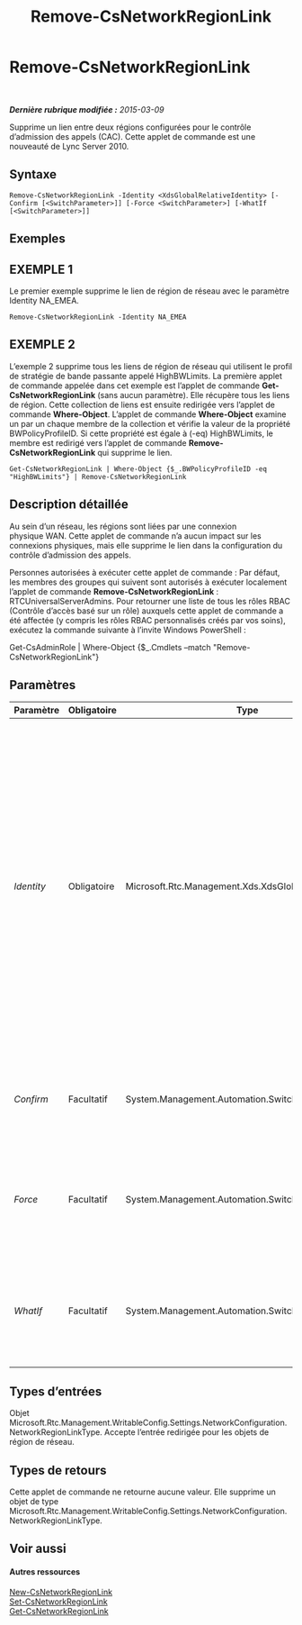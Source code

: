 ﻿---
title: Remove-CsNetworkRegionLink
TOCTitle: Remove-CsNetworkRegionLink
ms:assetid: f26cde90-e789-44a7-a304-695c85e64403
ms:mtpsurl: https://technet.microsoft.com/fr-fr/library/Gg413012(v=OCS.15)
ms:contentKeyID: 49299330
ms.date: 05/20/2016
mtps_version: v=OCS.15
ms.translationtype: HT
---

# Remove-CsNetworkRegionLink

 

_**Dernière rubrique modifiée :** 2015-03-09_

Supprime un lien entre deux régions configurées pour le contrôle d’admission des appels (CAC). Cette applet de commande est une nouveauté de Lync Server 2010.

## Syntaxe

    Remove-CsNetworkRegionLink -Identity <XdsGlobalRelativeIdentity> [-Confirm [<SwitchParameter>]] [-Force <SwitchParameter>] [-WhatIf [<SwitchParameter>]]

## Exemples

## EXEMPLE 1

Le premier exemple supprime le lien de région de réseau avec le paramètre Identity NA\_EMEA.

    Remove-CsNetworkRegionLink -Identity NA_EMEA

## EXEMPLE 2

L’exemple 2 supprime tous les liens de région de réseau qui utilisent le profil de stratégie de bande passante appelé HighBWLimits. La première applet de commande appelée dans cet exemple est l’applet de commande **Get-CsNetworkRegionLink** (sans aucun paramètre). Elle récupère tous les liens de région. Cette collection de liens est ensuite redirigée vers l’applet de commande **Where-Object**. L’applet de commande **Where-Object** examine un par un chaque membre de la collection et vérifie la valeur de la propriété BWPolicyProfileID. Si cette propriété est égale à (-eq) HighBWLimits, le membre est redirigé vers l’applet de commande **Remove-CsNetworkRegionLink** qui supprime le lien.

    Get-CsNetworkRegionLink | Where-Object {$_.BWPolicyProfileID -eq "HighBWLimits"} | Remove-CsNetworkRegionLink

## Description détaillée

Au sein d’un réseau, les régions sont liées par une connexion physique WAN. Cette applet de commande n’a aucun impact sur les connexions physiques, mais elle supprime le lien dans la configuration du contrôle d’admission des appels.

Personnes autorisées à exécuter cette applet de commande : Par défaut, les membres des groupes qui suivent sont autorisés à exécuter localement l’applet de commande **Remove-CsNetworkRegionLink** : RTCUniversalServerAdmins. Pour retourner une liste de tous les rôles RBAC (Contrôle d’accès basé sur un rôle) auxquels cette applet de commande a été affectée (y compris les rôles RBAC personnalisés créés par vos soins), exécutez la commande suivante à l’invite Windows PowerShell :

Get-CsAdminRole | Where-Object {$\_.Cmdlets –match "Remove-CsNetworkRegionLink"}

## Paramètres


<table>
<colgroup>
<col style="width: 25%" />
<col style="width: 25%" />
<col style="width: 25%" />
<col style="width: 25%" />
</colgroup>
<thead>
<tr class="header">
<th>Paramètre</th>
<th>Obligatoire</th>
<th>Type</th>
<th>Description</th>
</tr>
</thead>
<tbody>
<tr class="odd">
<td><p><em>Identity</em></p></td>
<td><p>Obligatoire</p></td>
<td><p>Microsoft.Rtc.Management.Xds.XdsGlobalRelativeIdentity</p></td>
<td><p>Identificateur unique du lien de région réseau que vous souhaitez supprimer. Les liens de région de réseau sont créés uniquement au niveau de l’étendue globale, si bien que cet identificateur n’a pas besoin de spécifier une étendue. Il contient plutôt une chaîne avec un nom unique qui identifie ce lien.</p></td>
</tr>
<tr class="even">
<td><p><em>Confirm</em></p></td>
<td><p>Facultatif</p></td>
<td><p>System.Management.Automation.SwitchParameter</p></td>
<td><p>Vous demande confirmation avant d’exécuter la commande.</p></td>
</tr>
<tr class="odd">
<td><p><em>Force</em></p></td>
<td><p>Facultatif</p></td>
<td><p>System.Management.Automation.SwitchParameter</p></td>
<td><p>Supprime les invites de confirmation qui s’affichent avant d’effectuer des modifications.</p></td>
</tr>
<tr class="even">
<td><p><em>WhatIf</em></p></td>
<td><p>Facultatif</p></td>
<td><p>System.Management.Automation.SwitchParameter</p></td>
<td><p>Décrit ce qui se passe si vous exécutez la commande sans l’exécuter réellement.</p></td>
</tr>
</tbody>
</table>


## Types d’entrées

Objet Microsoft.Rtc.Management.WritableConfig.Settings.NetworkConfiguration.NetworkRegionLinkType. Accepte l’entrée redirigée pour les objets de région de réseau.

## Types de retours

Cette applet de commande ne retourne aucune valeur. Elle supprime un objet de type Microsoft.Rtc.Management.WritableConfig.Settings.NetworkConfiguration.NetworkRegionLinkType.

## Voir aussi

#### Autres ressources

[New-CsNetworkRegionLink](new-csnetworkregionlink.md)  
[Set-CsNetworkRegionLink](set-csnetworkregionlink.md)  
[Get-CsNetworkRegionLink](get-csnetworkregionlink.md)

